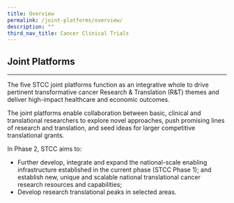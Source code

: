 ```yaml
---
title: Overview
permalink: /joint-platforms/overview/
description: ""
third_nav_title: Cancer Clinical Trials
---
```

Joint Platforms
---------------

* * *

The five STCC joint platforms function as an integrative whole to drive pertinent transformative cancer Research & Translation (R&T) themes and deliver high-impact healthcare and economic outcomes.

The joint platforms enable collaboration between basic, clinical and translational researchers to explore novel approaches, push promising lines of research and translation, and seed ideas for larger competitive translational grants.

In Phase 2, STCC aims to:

*   Further develop, integrate and expand the national-scale enabling infrastructure established in the current phase (STCC Phase 1); and establish new, unique and scalable national translational cancer research resources and capabilities;
*   Develop research translational peaks in selected areas.